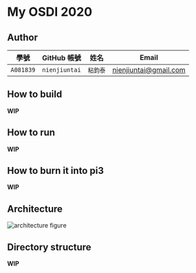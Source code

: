 # My OSDI 2020

## Author

| 學號 | GitHub 帳號 | 姓名 | Email |
| --- | ----------- | --- | --- |
|`A081839`| `nienjiuntai` | `粘鈞泰` | nienjiuntai@gmail.com |

## How to build

**WIP**

## How to run

**WIP**

## How to burn it into pi3

**WIP**

## Architecture

![architecture figure]()

## Directory structure

**WIP**


